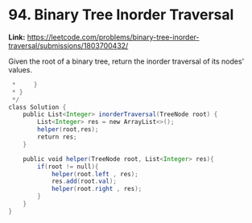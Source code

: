 # 94. Binary Tree Inorder Traversal

**Link:** https://leetcode.com/problems/binary-tree-inorder-traversal/submissions/1803700432/

Given the root of a binary tree, return the inorder traversal of its nodes' values.

```java
 *     }
 * }
 */
class Solution {
    public List<Integer> inorderTraversal(TreeNode root) {
        List<Integer> res = new ArrayList<>();
        helper(root,res);
        return res;
    }

    public void helper(TreeNode root, List<Integer> res){
        if(root != null){
            helper(root.left , res);
            res.add(root.val);
            helper(root.right , res);
        }
    }
}
```
